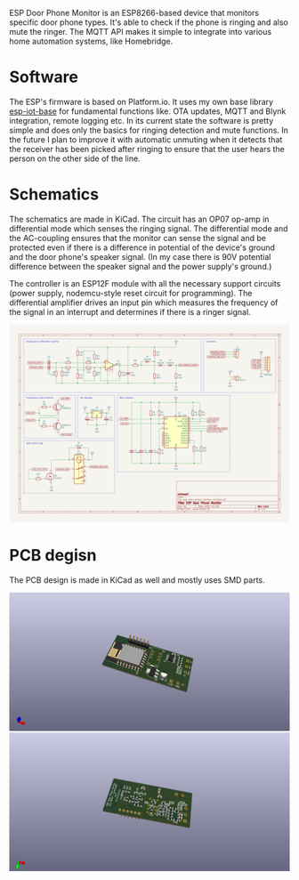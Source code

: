 ESP Door Phone Monitor is an ESP8266-based device that monitors specific door phone types. It's able to check if the phone is ringing and also mute the ringer. The MQTT API makes it simple to integrate into various home automation systems, like Homebridge.

# Software

The ESP's firmware is based on Platform.io. It uses my own base library [esp-iot-base](https://github.com/tomikaa87/esp-iot-base) for fundamental functions like. OTA updates, MQTT and Blynk integration, remote logging etc. In its current state the software is pretty simple and does only the basics for ringing detection and mute functions. In the future I plan to improve it with automatic unmuting when it detects that the receiver has been picked after ringing to ensure that the user hears the person on the other side of the line.

# Schematics

The schematics are made in KiCad. The circuit has an OP07 op-amp in differential mode which senses the ringing signal. The differential mode and the AC-coupling ensures that the monitor can sense the signal and be protected even if there is a difference in potential of the device's ground and the door phone's speaker signal. (In my case there is 90V potential difference between the speaker signal and the power supply's ground.)

The controller is an ESP12F module with all the necessary support circuits (power supply, nodemcu-style reset circuit for programming). The differential amplifier drives an input pin which measures the frequency of the signal in an interrupt and determines if there is a ringer signal.

![Schematics](doc/esp-door-phone-monitor-v2-sch.jpg)

# PCB degisn

The PCB design is made in KiCad as well and mostly uses SMD parts.

![PCB top](doc/esp-door-phone-monitor-v2-top.jpg)
![PCB bottom](doc/esp-door-phone-monitor-v2-bottom.jpg)
